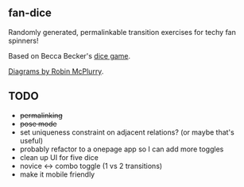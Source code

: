 fan-dice
-----

Randomly generated, permalinkable transition exercises for techy fan spinners!

Based on Becca Becker's [dice game](https://www.facebook.com/groups/109637431191/permalink/10154145560006192/).

[Diagrams by Robin McPlurry](https://www.facebook.com/groups/109637431191/permalink/10154930811256192/).

## TODO
+ ~~permalinking~~
+ ~~pose mode~~
+ set uniqueness constraint on adjacent relations? (or maybe that's useful)
+ probably refactor to a onepage app so I can add more toggles
+ clean up UI for five dice
+ novice <-> combo toggle (1 vs 2 transitions)
+ make it mobile friendly
